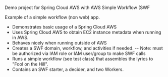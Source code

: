 # 
Demo project for Spring Cloud AWS with AWS Simple Workflow (SWF

Example of a simple workflow (non web) app.  
- Demonstrates basic usage of a Spring Cloud AWS
- Uses Spring Cloud AWS to obtain EC2 instance metadata when running in AWS.
- Behaves nicely when running outside of AWS
- Creates a SWF domain, workflow, and activities if needed.
-- Note: must be authorized via IAM role or IAM user/group to make SWF calls
- Runs a simple workflow (see test class) that assembles the lyrics to "Fool on the Hill".
- Contains an SWF starter, a decider, and two Workers.
